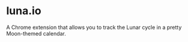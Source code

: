 # luna.io
A Chrome extension that allows you to track the Lunar cycle in a pretty Moon-themed calendar.
